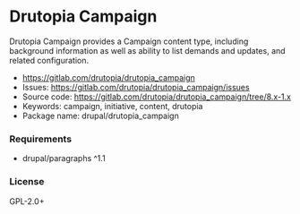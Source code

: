 <!-- writeme -->
Drutopia Campaign
=================

Drutopia Campaign provides a Campaign content type, including background information as well as ability to list demands and updates, and related configuration.

 * https://gitlab.com/drutopia/drutopia_campaign
 * Issues: https://gitlab.com/drutopia/drutopia_campaign/issues
 * Source code: https://gitlab.com/drutopia/drutopia_campaign/tree/8.x-1.x
 * Keywords: campaign, initiative, content, drutopia
 * Package name: drupal/drutopia_campaign


### Requirements

 * drupal/paragraphs ^1.1


### License

GPL-2.0+

<!-- endwriteme -->
